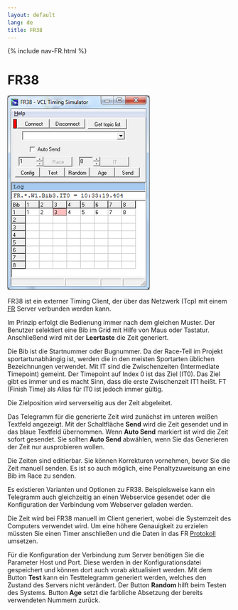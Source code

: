```yaml
---
layout: default
lang: de
title: FR38
---
```


{% include nav-FR.html %}

# FR38

![FR38 screenshot](../images/FR38.png)

FR38 ist ein externer Timing Client, der über das Netzwerk (Tcp) mit einem [FR](FR.html) Server verbunden werden kann.

Im Prinzip erfolgt die Bedienung immer nach dem gleichen Muster.
Der Benutzer selektiert eine Bib im Grid mit Hilfe von Maus oder Tastatur.
Anschließend wird mit der **Leertaste** die Zeit generiert.

Die Bib ist die Startnummer oder Bugnummer. Da der Race-Teil
im Projekt sportartunabhängig ist, werden die in den meisten
Sportarten üblichen Bezeichnungen verwendet. Mit IT sind die
Zwischenzeiten (Intermediate Timepoint) gemeint. Der Timepoint
auf Index 0 ist das Ziel (IT0). Das Ziel gibt es immer und es
macht Sinn, dass die erste Zwischenzeit IT1 heißt. FT (Finish
Time) als Alias für IT0 ist jedoch immer gültig.

Die Zielposition wird serverseitig aus der Zeit abgeleitet.

Das Telegramm für die generierte Zeit wird zunächst im unteren weißen Textfeld angezeigt.
Mit der Schaltfläche **Send** wird die Zeit gesendet und in das blaue Textfeld übernommen.
Wenn **Auto Send** markiert ist wird die Zeit sofort gesendet.
Sie sollten **Auto Send** abwählen,
wenn Sie das Generieren der Zeit nur ausprobieren wollen.

Die Zeiten sind editierbar.
Sie können Korrekturen vornehmen, bevor Sie die Zeit manuell senden.
Es ist so auch möglich, eine Penaltyzuweisung an eine Bib im Race zu senden.

Es existieren Varianten und Optionen zu FR38.
Beispielsweise kann ein Telegramm auch gleichzeitig an einen Webservice gesendet
oder die Konfiguration der Verbindung vom Webserver geladen werden.

Die Zeit wird bei FR38 manuell im Client generiert,
wobei die Systemzeit des Computers verwendet wird.
Um eine höhere Genauigkeit zu erzielen müssten Sie einen Timer anschließen
und die Daten in das FR [Protokoll](../doc/doc-msg-example.html) umsetzen.

Für die Konfiguration der Verbindung zum Server benötigen Sie die Parameter Host und Port.
Diese werden in der Konfigurationsdatei gespeichert und können dort auch vorab aktualisiert werden.
Mit dem Button **Test** kann ein Testtelegramm generiert werden,
welches den Zustand des Servers nicht verändert.
Der Button **Random** hilft beim Testen des Systems.
Button **Age** setzt die farbliche Absetzung der bereits verwendeten Nummern zurück.
